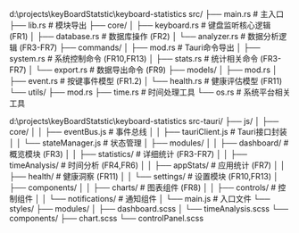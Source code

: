 d:\projects\keyBoardStatstic\keyboard-statistics
src/
├── main.rs                  # 主入口
├── lib.rs                   # 模块导出
├── core/
│   ├── keyboard.rs          # 键盘监听核心逻辑 (FR1)
│   ├── database.rs          # 数据库操作 (FR2)
│   └── analyzer.rs          # 数据分析逻辑 (FR3-FR7)
├── commands/
│   ├── mod.rs               # Tauri命令导出
│   ├── system.rs            # 系统控制命令 (FR10,FR13)
│   ├── stats.rs             # 统计相关命令 (FR3-FR7)
│   └── export.rs            # 数据导出命令 (FR9)
├── models/
│   ├── mod.rs
│   ├── event.rs             # 按键事件模型 (FR1.2)
│   └── health.rs            # 健康评估模型 (FR11)
└── utils/
    ├── mod.rs
    ├── time.rs              # 时间处理工具
    └── os.rs                # 系统平台相关工具

d:\projects\keyBoardStatstic\keyboard-statistics
src-tauri/
├── js/
│   ├── core/
│   │   ├── eventBus.js      # 事件总线
│   │   ├── tauriClient.js   # Tauri接口封装
│   │   └── stateManager.js   # 状态管理
│   ├── modules/
│   │   ├── dashboard/      # 概览模块 (FR3)
│   │   ├── statistics/     # 详细统计 (FR3-FR7)
│   │   ├── timeAnalysis/   # 时间分析 (FR4,FR6)
│   │   ├── appStats/       # 应用统计 (FR7)
│   │   ├── health/         # 健康洞察 (FR11)
│   │   └── settings/       # 设置模块 (FR10,FR13)
│   ├── components/
│   │   ├── charts/         # 图表组件 (FR8)
│   │   ├── controls/       # 控制组件
│   │   └── notifications/ # 通知组件
│   └── main.js             # 入口文件
└── styles/
    ├── modules/
    │   ├── dashboard.scss
    │   └── timeAnalysis.scss
    └── components/
        ├── chart.scss
        └── controlPanel.scss
